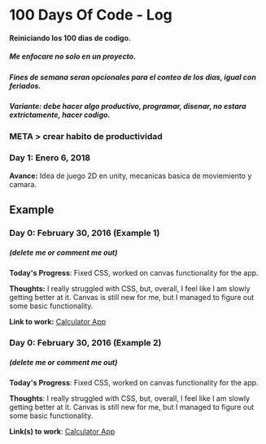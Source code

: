 # 100 Days Of Code - Log
#### Reiniciando los 100 dias de codigo.
##### Me enfocare no solo en un proyecto.
##### Fines de semana seran opcionales para el conteo de los dias, igual con feriados.
##### Variante: debe hacer algo productivo, programar, disenar, no estara extrictamente, hacer codigo.
### META > crear habito de productividad

### Day 1: Enero 6, 2018
**Avance:** Idea de juego 2D en unity, mecanicas basica de moviemiento y camara.


## Example
### Day 0: February 30, 2016 (Example 1)
##### (delete me or comment me out)

**Today's Progress**: Fixed CSS, worked on canvas functionality for the app.

**Thoughts:** I really struggled with CSS, but, overall, I feel like I am slowly getting better at it. Canvas is still new for me, but I managed to figure out some basic functionality.

**Link to work:** [Calculator App](http://www.example.com)

### Day 0: February 30, 2016 (Example 2)
##### (delete me or comment me out)

**Today's Progress**: Fixed CSS, worked on canvas functionality for the app.

**Thoughts**: I really struggled with CSS, but, overall, I feel like I am slowly getting better at it. Canvas is still new for me, but I managed to figure out some basic functionality.

**Link(s) to work**: [Calculator App](http://www.example.com)
